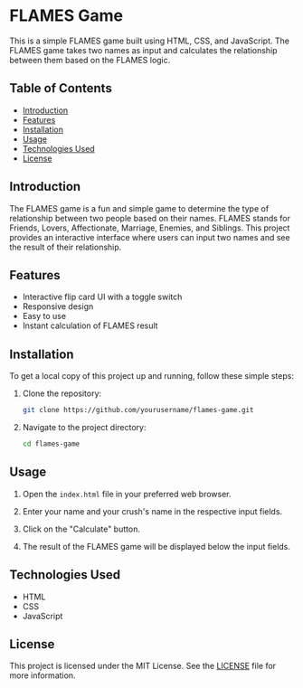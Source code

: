 # FLAMES Game

This is a simple FLAMES game built using HTML, CSS, and JavaScript. The FLAMES game takes two names as input and calculates the relationship between them based on the FLAMES logic.

## Table of Contents

- [Introduction](#introduction)
- [Features](#features)
- [Installation](#installation)
- [Usage](#usage)
- [Technologies Used](#technologies-used)
- [License](#license)

## Introduction

The FLAMES game is a fun and simple game to determine the type of relationship between two people based on their names. FLAMES stands for Friends, Lovers, Affectionate, Marriage, Enemies, and Siblings. This project provides an interactive interface where users can input two names and see the result of their relationship.

## Features

- Interactive flip card UI with a toggle switch
- Responsive design
- Easy to use
- Instant calculation of FLAMES result

## Installation

To get a local copy of this project up and running, follow these simple steps:

1. Clone the repository:

    ```bash
    git clone https://github.com/yourusername/flames-game.git
    ```

2. Navigate to the project directory:

    ```bash
    cd flames-game
    ```

## Usage

1. Open the `index.html` file in your preferred web browser.

2. Enter your name and your crush's name in the respective input fields.

3. Click on the "Calculate" button.

4. The result of the FLAMES game will be displayed below the input fields.

## Technologies Used

- HTML
- CSS
- JavaScript

## License

This project is licensed under the MIT License. See the [LICENSE](LICENSE) file for more information.
